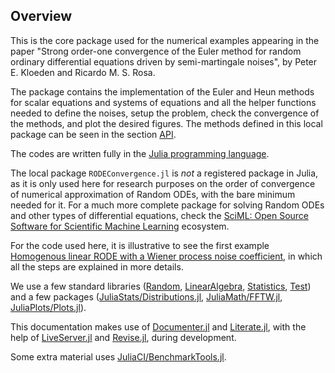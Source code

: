 ## Overview

This is the core package used for the numerical examples appearing in the paper "Strong order-one convergence of the Euler method for random ordinary differential equations driven by semi-martingale noises", by Peter E. Kloeden and Ricardo M. S. Rosa.

The package contains the implementation of the Euler and Heun methods for scalar equations and systems of equations and all the helper functions needed to define the noises, setup the problem, check the convergence of the methods, and plot the desired figures. The methods defined in this local package can be seen in the section [API](api.md).

The codes are written fully in the [Julia programming language](https://julialang.org).

The local package `RODEConvergence.jl` is *not* a registered package in Julia, as it is only used here for research purposes on the order of convergence of numerical approximation of Random ODEs, with the bare minimum needed for it. For a much more complete package for solving Random ODEs and other types of differential equations, check the [SciML: Open Source Software for Scientific Machine Learning](https://sciml.ai) ecosystem.

For the code used here, it is illustrative to see the first example [Homogenous linear RODE with a Wiener process noise coefficient](examples/01-wiener_linearhomogeneous.md), in which all the steps are explained in more details.

We use a few standard libraries ([Random](https://docs.julialang.org/en/v1/stdlib/Random/), [LinearAlgebra](https://docs.julialang.org/en/v1/stdlib/LinearAlgebra/), [Statistics](https://docs.julialang.org/en/v1/stdlib/Statistics/), [Test](https://docs.julialang.org/en/v1/stdlib/Test/)) and a few packages ([JuliaStats/Distributions.jl](https://juliastats.github.io/Distributions.jl/stable/), [JuliaMath/FFTW.jl](https://juliamath.github.io/FFTW.jl/stable/), [JuliaPlots/Plots.jl](https://docs.juliaplots.org/stable)).

This documentation makes use of [Documenter.jl](https://documenter.juliadocs.org/stable/) and [Literate.jl](https://fredrikekre.github.io/Literate.jl/stable/), with the help of [LiveServer.jl](https://tlienart.github.io/LiveServer.jl/stable/) and [Revise.jl](https://timholy.github.io/Revise.jl/stable/), during development.

Some extra material uses [JuliaCI/BenchmarkTools.jl](https://juliaci.github.io/BenchmarkTools.jl/stable).
